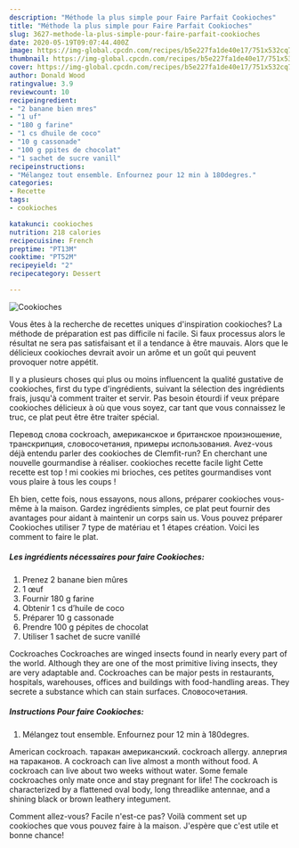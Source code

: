 ```yaml
---
description: "Méthode la plus simple pour Faire Parfait Cookioches"
title: "Méthode la plus simple pour Faire Parfait Cookioches"
slug: 3627-methode-la-plus-simple-pour-faire-parfait-cookioches
date: 2020-05-19T09:07:44.400Z
image: https://img-global.cpcdn.com/recipes/b5e227fa1de40e17/751x532cq70/cookioches-photo-principale-de-la-recette.jpg
thumbnail: https://img-global.cpcdn.com/recipes/b5e227fa1de40e17/751x532cq70/cookioches-photo-principale-de-la-recette.jpg
cover: https://img-global.cpcdn.com/recipes/b5e227fa1de40e17/751x532cq70/cookioches-photo-principale-de-la-recette.jpg
author: Donald Wood
ratingvalue: 3.9
reviewcount: 10
recipeingredient:
- "2 banane bien mres"
- "1 uf"
- "180 g farine"
- "1 cs dhuile de coco"
- "10 g cassonade"
- "100 g ppites de chocolat"
- "1 sachet de sucre vanill"
recipeinstructions:
- "Mélangez tout ensemble. Enfournez pour 12 min à 180degres."
categories:
- Recette
tags:
- cookioches

katakunci: cookioches 
nutrition: 218 calories
recipecuisine: French
preptime: "PT13M"
cooktime: "PT52M"
recipeyield: "2"
recipecategory: Dessert

---
```



![Cookioches](https://img-global.cpcdn.com/recipes/b5e227fa1de40e17/751x532cq70/cookioches-photo-principale-de-la-recette.jpg)

Vous êtes à la recherche de recettes uniques d'inspiration cookioches? La méthode de préparation est pas difficile ni facile. Si faux processus alors le résultat ne sera pas satisfaisant et il a tendance à être mauvais. Alors que le délicieux cookioches devrait avoir un arôme et un goût qui peuvent provoquer notre appétit.

Il y a plusieurs choses qui plus ou moins influencent la qualité gustative de cookioches, first du type d'ingrédients, suivant la sélection des ingrédients frais, jusqu'à comment traiter et servir. Pas besoin étourdi if veux prépare cookioches délicieux à où que vous soyez, car tant que vous connaissez le truc, ce plat peut être être traiter spécial.

Перевод слова cockroach, американское и британское произношение, транскрипция, словосочетания, примеры использования. Avez-vous déjà entendu parler des cookioches de Clemfit-run? En cherchant une nouvelle gourmandise à réaliser. cookioches recette facile light Cette recette est top ! mi cookies mi brioches, ces petites gourmandises vont vous plaire à tous les coups !


Eh bien, cette fois, nous essayons, nous allons, préparer cookioches vous-même à la maison. Gardez ingrédients simples, ce plat peut fournir des avantages pour aidant à maintenir un corps sain us. Vous pouvez préparer Cookioches utiliser 7 type de matériau et 1 étapes création. Voici les comment to faire le plat.

<!--inarticleads1-->

##### Les ingrédients nécessaires pour faire Cookioches:

1. Prenez 2 banane bien mûres
1.  1 œuf
1. Fournir 180 g farine
1. Obtenir 1 cs d’huile de coco
1. Préparer 10 g cassonade
1. Prendre 100 g pépites de chocolat
1. Utiliser 1 sachet de sucre vanillé


Cockroaches Cockroaches are winged insects found in nearly every part of the world. Although they are one of the most primitive living insects, they are very adaptable and. Cockroaches can be major pests in restaurants, hospitals, warehouses, offices and buildings with food-handling areas. They secrete a substance which can stain surfaces. Словосочетания. 

<!--inarticleads2-->

##### Instructions Pour faire Cookioches:

1. Mélangez tout ensemble. Enfournez pour 12 min à 180degres.


American cockroach. таракан американский. cockroach allergy. аллергия на тараканов. A cockroach can live almost a month without food. A cockroach can live about two weeks without water. Some female cockroaches only mate once and stay pregnant for life! The cockroach is characterized by a flattened oval body, long threadlike antennae, and a shining black or brown leathery integument. 


Comment allez-vous? Facile n'est-ce pas? Voilà comment set up cookioches que vous pouvez faire à la maison. J'espère que c'est utile et bonne chance!

